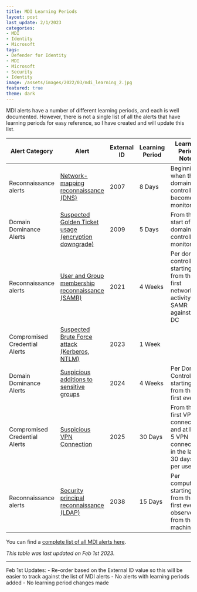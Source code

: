 ```yaml
---
title: MDI Learning Periods
layout: post
last_update: 2/1/2023
categories:
- MDI
- Identity
- Microsoft
tags:
- Defender for Identity
- MDI
- Microsoft
- Security
- Identity
image: /assets/images/2022/03/mdi_learning_2.jpg
featured: true
theme: dark
---
```

MDI alerts have a number of different learning periods, and each is well documented. However, there is not a single list of all the alerts that have learning periods for easy reference, so I have created and will update this list.
<!--more-->

|Alert Category|Alert|External ID|Learning Period|Learning Period Notes|
|---|---|---|---|---|
|Reconnaissance alerts|[Network-mapping reconnaissance (DNS)](https://docs.microsoft.com/en-us/defender-for-identity/reconnaissance-alerts#network-mapping-reconnaissance-dns-external-id-2007)|2007|8 Days|Beginning when the domain controller is becomes monitored|
|Domain Dominance Alerts| [Suspected Golden Ticket usage (encryption downgrade)](https://docs.microsoft.com/en-us/defender-for-identity/domain-dominance-alerts#suspected-golden-ticket-usage-encryption-downgrade-external-id-2009)|2009|5 Days|From the start of domain controller monitoring|
|Reconnaissance alerts|[User and Group membership reconnaissance (SAMR)](https://docs.microsoft.com/en-us/defender-for-identity/reconnaissance-alerts#user-and-group-membership-reconnaissance-samr-external-id-2021)|2021|4 Weeks|Per domain controller starting from the first network activity of SAMR against the DC|
|Compromised Credential Alerts| [Suspected Brute Force attack (Kerberos, NTLM)](https://docs.microsoft.com/en-us/defender-for-identity/compromised-credentials-alerts#suspected-brute-force-attack-kerberos-ntlm-external-id-2023)|2023|1 Week | |
|Domain Dominance Alerts|[Suspicious additions to sensitive groups](https://docs.microsoft.com/en-us/defender-for-identity/domain-dominance-alerts#suspicious-additions-to-sensitive-groups-external-id-2024)|2024|4 Weeks|Per Domain Controller starting from the first event|
|Compromised Credential Alerts|[Suspicious VPN Connection](https://docs.microsoft.com/en-us/defender-for-identity/compromised-credentials-alerts#suspicious-vpn-connection-external-id-2025)|2025|30 Days|From the first VPN connection, and at least 5 VPN connections in the last 30 days, per user|
|Reconnaissance alerts|[Security principal reconnaissance (LDAP)](https://docs.microsoft.com/en-us/defender-for-identity/reconnaissance-alerts#security-principal-reconnaissance-ldap-external-id-2038)|2038|15 Days|Per computer, starting from the first event, observed from the machine|

You can find a [complete list of all MDI alerts here](https://learn.microsoft.com/en-us/defender-for-identity/alerts-overview).

*This table was last updated on Feb 1st 2023.*
<hr>
Feb 1st Updates:
- Re-order based on the External ID value so this will be easier to track against the list of MDI alerts
- No alerts with learning periods added
- No learning period changes made